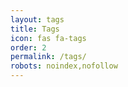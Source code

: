 ```yaml
---
layout: tags
title: Tags
icon: fas fa-tags
order: 2
permalink: /tags/
robots: noindex,nofollow
---
```

